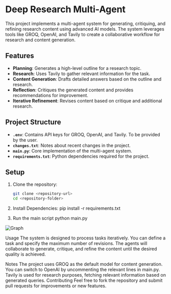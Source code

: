 # Deep Research Multi-Agent

This project implements a multi-agent system for generating, critiquing, and refining research content using advanced AI models. The system leverages tools like GROQ, OpenAI, and Tavily to create a collaborative workflow for research and content generation.

## Features

- **Planning**: Generates a high-level outline for a research topic.
- **Research**: Uses Tavily to gather relevant information for the task.
- **Content Generation**: Drafts detailed answers based on the outline and research.
- **Reflection**: Critiques the generated content and provides recommendations for improvement.
- **Iterative Refinement**: Revises content based on critique and additional research.

## Project Structure
- **`.env`**: Contains API keys for GROQ, OpenAI, and Tavily. To be provided by the user.
- **`changes.txt`**: Notes about recent changes in the project.
- **`main.py`**: Core implementation of the multi-agent system.
- **`requirements.txt`**: Python dependencies required for the project.

## Setup

1. Clone the repository:
   ```sh
   git clone <repository-url>
   cd <repository-folder>
2. Install Dependencies:
   pip install -r requirements.txt

3. Run the main script
   python main.py

![Graph](https://github.com/user-attachments/assets/31019a4a-63ba-4b15-9226-59d66198cc31)

Usage
The system is designed to process tasks iteratively. You can define a task and specify the maximum number of revisions. The agents will collaborate to generate, critique, and refine the content until the desired quality is achieved.

Notes
The project uses GROQ as the default model for content generation. You can switch to OpenAI by uncommenting the relevant lines in main.py.
Tavily is used for research purposes, fetching relevant information based on generated queries.
Contributing
Feel free to fork the repository and submit pull requests for improvements or new features.
